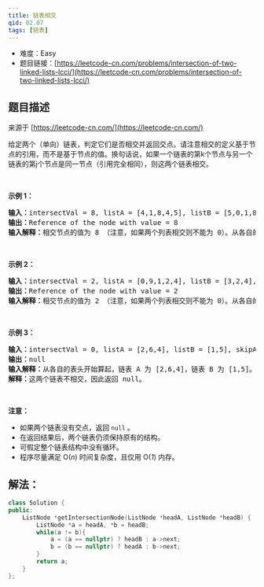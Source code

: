 ```yaml
---
title: 链表相交
qid: 02.07
tags: [链表]
---
```



- 难度：Easy
- 题目链接：[https://leetcode-cn.com/problems/intersection-of-two-linked-lists-lcci/](https://leetcode-cn.com/problems/intersection-of-two-linked-lists-lcci/)


## 题目描述

来源于 [https://leetcode-cn.com/](https://leetcode-cn.com/)

<p>给定两个（单向）链表，判定它们是否相交并返回交点。请注意相交的定义基于节点的引用，而不是基于节点的值。换句话说，如果一个链表的第k个节点与另一个链表的第j个节点是同一节点（引用完全相同），则这两个链表相交。</p><br><p><strong>示例 1：</strong><pre><strong>输入：</strong>intersectVal = 8, listA = [4,1,8,4,5], listB = [5,0,1,8,4,5], skipA = 2, skipB = 3<br><strong>输出：</strong>Reference of the node with value = 8<br><strong>输入解释：</strong>相交节点的值为 8 （注意，如果两个列表相交则不能为 0）。从各自的表头开始算起，链表 A 为 [4,1,8,4,5]，链表 B 为 [5,0,1,8,4,5]。在 A 中，相交节点前有 2 个节点；在 B 中，相交节点前有 3 个节点。</pre></p><br><p><strong>示例 2：</strong><pre><strong>输入：</strong>intersectVal = 2, listA = [0,9,1,2,4], listB = [3,2,4], skipA = 3, skipB = 1<br><strong>输出：</strong>Reference of the node with value = 2<br><strong>输入解释：</strong>相交节点的值为 2 （注意，如果两个列表相交则不能为 0）。从各自的表头开始算起，链表 A 为 [0,9,1,2,4]，链表 B 为 [3,2,4]。在 A 中，相交节点前有 3 个节点；在 B 中，相交节点前有 1 个节点。</pre></p><br><p><strong>示例 3：</strong><pre><strong>输入：</strong>intersectVal = 0, listA = [2,6,4], listB = [1,5], skipA = 3, skipB = 2<br><strong>输出：</strong>null<br><strong>输入解释：</strong>从各自的表头开始算起，链表 A 为 [2,6,4]，链表 B 为 [1,5]。由于这两个链表不相交，所以 intersectVal 必须为 0，而 skipA 和 skipB 可以是任意值。<br><strong>解释：</strong>这两个链表不相交，因此返回 null。</pre></p><br><p><strong>注意：</strong></p><ul><li>如果两个链表没有交点，返回 <code>null</code> 。</li><li>在返回结果后，两个链表仍须保持原有的结构。</li><li>可假定整个链表结构中没有循环。</li><li>程序尽量满足 O(<em>n</em>) 时间复杂度，且仅用 O(<em>1</em>) 内存。</li></ul>

## 解法：

```c++
class Solution {
public:
    ListNode *getIntersectionNode(ListNode *headA, ListNode *headB) {
        ListNode *a = headA, *b = headB;
        while(a != b){
            a = (a == nullptr) ? headB : a->next;
            b = (b == nullptr) ? headA : b->next;
        }
        return a;
    }
};
```